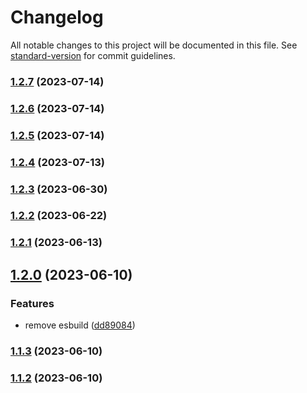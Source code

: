 # Changelog

All notable changes to this project will be documented in this file. See [standard-version](https://github.com/conventional-changelog/standard-version) for commit guidelines.

### [1.2.7](https://github.com/remotezygote/database/compare/v1.2.6...v1.2.7) (2023-07-14)

### [1.2.6](https://github.com/remotezygote/database/compare/v1.2.5...v1.2.6) (2023-07-14)

### [1.2.5](https://github.com/remotezygote/database/compare/v1.2.4...v1.2.5) (2023-07-14)

### [1.2.4](https://github.com/remotezygote/database/compare/v1.2.3...v1.2.4) (2023-07-13)

### [1.2.3](https://github.com/remotezygote/database/compare/v1.2.2...v1.2.3) (2023-06-30)

### [1.2.2](https://github.com/remotezygote/database/compare/v1.2.1...v1.2.2) (2023-06-22)

### [1.2.1](https://github.com/remotezygote/database/compare/v1.2.0...v1.2.1) (2023-06-13)

## [1.2.0](https://github.com/remotezygote/database/compare/v1.1.3...v1.2.0) (2023-06-10)


### Features

* remove esbuild ([dd89084](https://github.com/remotezygote/database/commit/dd8908485cc698a66cb4644eda05e56bd192de7b))

### [1.1.3](https://github.com/remotezygote/database/compare/v1.1.2...v1.1.3) (2023-06-10)

### [1.1.2](https://github.com/remotezygote/database/compare/v1.1.1...v1.1.2) (2023-06-10)
